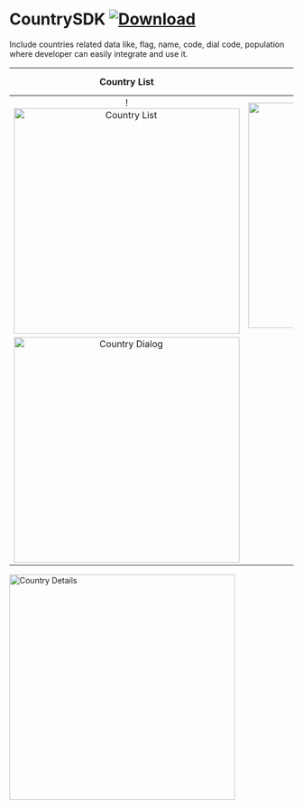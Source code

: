 # CountrySDK [ ![Download](https://api.bintray.com/packages/vaghelamithun/maven/country-sdk/images/download.svg) ](https://bintray.com/vaghelamithun/maven/country-sdk/_latestVersion)

Include countries related data like, flag, name, code, dial code, population where developer can easily integrate and use it.

Country List             |  Country Grid              | Country Dialog        | Country Details   
:-------------------------:|:-------------------------:|:----------------------:|:---------------------:
!<img src="https://github.com/riontech-xten/CountrySDK/blob/master/list.png" height="400" alt="Country List" style="float:left"/>  |  <img src="https://github.com/riontech-xten/CountrySDK/blob/master/grid.png" height="400" alt="Country Grid" style="float:left"/>  | 
<img src="https://github.com/riontech-xten/CountrySDK/blob/master/dialog.png" height="400" alt="Country Dialog" style="float:left"/> |
<img src="https://github.com/riontech-xten/CountrySDK/blob/master/details.png" height="400" alt="Country Details" style="float:left"/>



